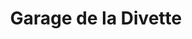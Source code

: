 ---
title: "Garage de la Divette"
url: /cherbourg-en-cotentin/garage-de-la-divette/
shop: Autowerkstatt
---